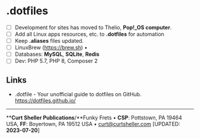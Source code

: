 # .dotfiles

- [ ] Development for sites has moved to Thelio, **Pop!_OS computer**.
- [ ] Add all Linux apps resources, etc. to **.dotfiles** for automation
- [ ] Keep **.aliases** files updated.
- [ ] LinuxBrew (https://brew.sh) • 
- [ ] Databases: **MySQL**, **SQLite**, **Redis**
- [ ] Dev: PHP 5.7, PHP 8, Composer 2

## Links
-  .dotfile - Your unofficial guide to dotfiles on GitHub. https://dotfiles.github.io/

----
****Curt Sheller Publications**/**Funky Frets • **CSP**: Pottstown, PA 19464 USA, **FF**: Boyertown, PA 19512 USA • [curt@curtsheller.com](mailto:curt@curtsheller.com) [UPDATED: **2023-07-20**]
